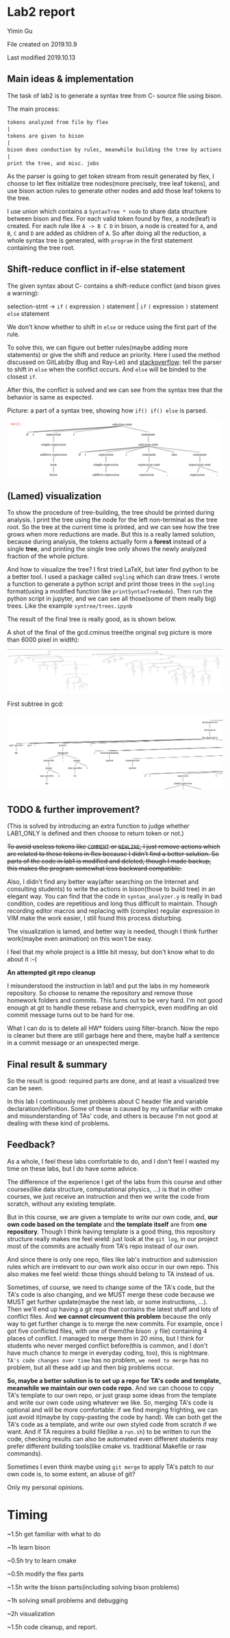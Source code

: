 # Lab2 report

Yimin Gu

File created on 2019.10.9

Last modified 2019.10.13

## Main ideas & implementation

The task of lab2 is to generate a syntax tree from C- source file using bison.

The main process: 

```
tokens analyzed from file by flex
|
tokens are given to bison
|
bison does conduction by rules, meanwhile building the tree by actions
|
print the tree, and misc. jobs
```

As the parser is going to get token stream from result generated by flex, I choose to let flex initialize tree nodes(more precisely, tree leaf tokens), and use bison action rules to generate other nodes and add those leaf tokens to the tree. 

I use union which contains a `SyntaxTree * node` to share data structure between bison and flex. For each valid token found by flex, a node(leaf) is created. For each rule like `A -> B C D` in bison, a node is created for `A`, and `B`, `C` and `D` are added as children of `A`. So after doing all the reduction, a whole syntax tree is generated, with `program` in the first statement containing the tree root. 

## Shift-reduce conflict in if-else statement

The given syntax about C- contains a shift-reduce conflict (and bison gives a warning): 

selection-stmt → `if` `(` expression `)` statement | `if` `(` expression `)` statement `else` statement

We don't know whether to shift in `else` or reduce using the first part of the rule. 

To solve this, we can figure out better rules(maybe adding more statements) or give the shift and reduce an priority. Here I used the method discussed on GitLab(by iBug and Ray-Lei) and [stackoverflow](https://stackoverflow.com/questions/12731922/reforming-the-grammar-to-remove-shift-reduce-conflict-in-if-then-else): tell the parser to shift in `else` when the conflict occurs. And `else` will be binded to the closest `if`. 

After this, the conflict is solved and we can see from the syntax tree that the behavior is same as expected.

Picture: a part of a syntax tree, showing how `if() if() else` is parsed. 

![](./ifelsetree.png)

## (Lamed) visualization

To show the procedure of tree-building, the tree should be printed during analysis. I print the tree using the node for the left non-terminal as the tree root. So the tree at the current time is printed, and we can see how the tree grows when more reductions are made. But this is a really lamed solution, because during analysis, the tokens actually form a **forest** instead of a single **tree**, and printing the single tree only shows the newly analyzed fraction of the whole picture. 

And how to visualize the tree? I first tried LaTeX, but later find python to be a better tool. I used a package called `svgling` which can draw trees. I wrote a function to generate a python script and print those trees in the `svgling` format(using a modified function like `printSyntaxTreeNode`). Then run the python script in jupyter, and we can see all those(some of them really big) trees. Like the example `syntree/trees.ipynb`

The result of the final tree is really good, as is shown below.

A shot of the final of the gcd.cminus tree(the original svg picture is more than 6000 pixel in width):

![](./gcdtreeshot.png)

First subtree in gcd:

![](./gcdtreesmall.png)


## TODO & further improvement?

(This is solved by introducing an extra function to judge whether LAB1_ONLY is defined and then choose to return token or not.)

~~To avoid useless tokens like `COMMENT` or `NEWLINE`, I just remove actions which are related to these tokens in flex because I didn't find a better solution. So parts of the code in lab1 is modified and deleted, though I made backup, this makes the program somewhat less backward compatible.~~ 

Also, I didn't find any better way(after searching on the Internet and consulting students) to write the actions in bison(those to build tree) in an elegant way. You can find that the code in `syntax_analyzer.y` is really in bad condition, codes are repetitious and long thus difficult to maintain. Though recording editor macros and replacing with (complex) regular expression in VIM make the work easier, I still found this process disturbing. 

The visualization is lamed, and better way is needed, though I think further work(maybe even animation) on this won't be easy. 

I feel that my whole project is a little bit messy, but don't know what to do about it :-(

**An attempted git repo cleanup**

I misunderstood the instruction in lab1 and put the labs in my homework repository. So choose to rename the repository and remove those homework folders and commits. This turns out to be very hard. I'm not good enough at git to handle these rebase and cherrypick, even modifing an old commit message turns out to be hard for me. 

What I can do is to delete all HW* folders using filter-branch. Now the repo is cleaner but there are still garbage here and there, maybe half a sentence in a commit message or an unexpected merge. 

## Final result & summary

So the result is good: required parts are done, and at least a visualized tree can be seen. 

In this lab I continuously met problems about C header file and variable declaration/definition. Some of these is caused by my unfamiliar with cmake and misunderstanding of TAs' code, and others is because I'm not good at dealing with these kind of problems. 

## Feedback?

As a whole, I feel these labs comfortable to do, and I don't feel I wasted my time on these labs, but I do have some advice. 

The difference of the experience I get of the labs from this course and other courses(like data structure, computational physics, ...) is that in other courses, we just receive an instruction and then we write the code from scratch, without any existing template. 

But in this course, we are given a template to write our own code, and, **our own code based on the template** and **the template itself** are from **one repository**. Though I think having template is a good thing, this repository structure really makes me feel wield: just look at the `git log`, in our project most of the commits are actually from TA's repo instead of our own. 

And since there is only one repo, files like lab's instruction and submission rules which are irrelevant to our own work also occur in our own repo. This also makes me feel wield: those things should belong to TA instead of us. 

Sometimes, of course, we need to change some of the TA's code, but the TA's code is also changing, and we MUST merge these code because we MUST get further update(maybe the next lab, or some instructions, ...). Then we'll end up having a git repo that contains the latest stuff and lots of conflict files. And **we cannot circumvent this problem** because the only way to get further change is to merge the new commits. For example, once I got five conflicted files, with one of them(the bison .y file) containing 4 places of conflict. I managed to merge them in 20 mins, but I think for students who never merged conflict before(this is common, and I don't have much chance to merge in everyday coding, too), this is nightmare. `TA's code changes over time` has no problem, `we need to merge` has no problem, but all these add up and then big problems occur. 

**So, maybe a better solution is to set up a repo for TA's code and template, meanwhile we maintain our own code repo.** And we can choose to copy TA's template to our own repo, or just grasp some ideas from the template and write our own code using whatever we like. So, merging TA's code is optional and will be more comfortable: if we find merging frighting, we can just avoid it(maybe by copy-pasting the code by hand). We can both get the TA's code as a template, and write our own styled code from scratch if we want. And if TA requires a build file(like a `run.sh`) to be written to run the code, checking results can also be automated even different students may prefer different building tools(like cmake vs. traditional Makefile or raw commands). 

Sometimes I even think maybe using `git merge` to apply TA's patch to our own code is, to some extent, an abuse of git?

Only my personal opinions. 

# Timing

~1.5h get familiar with what to do

~1h learn bison

~0.5h try to learn cmake

~0.5h modify the flex parts

~1.5h write the bison parts(including solving bison problems)

~1h solving small problems and debugging

~2h visualization

~1.5h code cleanup, and report. 
